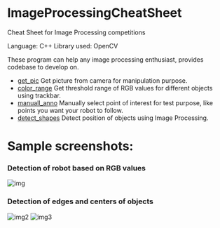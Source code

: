 # ImageProcessingCheatSheet
Cheat Sheet for Image Processing competitions

Language: C++
Library used: OpenCV

These program can help any image processing enthusiast, provides codebase to develop on.

- [get_pic](get_pic) Get picture from camera for manipulation purpose.
- [color_range](color_range) Get threshold range of RGB values for different objects using trackbar.
- [manuall_anno](manual_anno) Manually select point of interest for test purpose, like points you want your robot to follow.
- [detect_shapes](detect_shapes) Detect position of objects using Image Processing.

# Sample screenshots:
### Detection of robot based on RGB values
![img](color_range/color_range_snap.png)
### Detection of edges and centers of objects
![img2](detect_shapes/detect_shapes.png)
![img3](detect_shapes/detect_shapes2.png)
